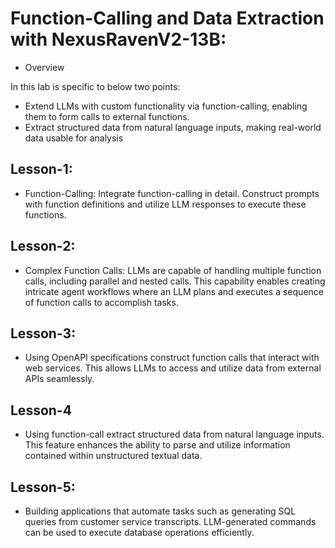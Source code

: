 # Function-Calling and Data Extraction with NexusRavenV2-13B:
- Overview

In this lab is specific to below two points:
- Extend LLMs with custom functionality via function-calling, enabling them to form calls to external functions.
- Extract structured data from natural language inputs, making real-world data usable for analysis

## Lesson-1:
- Function-Calling: Integrate function-calling in detail. Construct prompts with function definitions and utilize LLM responses to execute these functions.
## Lesson-2:
- Complex Function Calls: LLMs are capable of handling multiple function calls, including parallel and nested calls. This capability enables creating intricate agent workflows where an LLM plans and executes a sequence of function calls to accomplish tasks.
## Lesson-3:
- Using OpenAPI specifications construct function calls that interact with web services. This allows LLMs to access and utilize data from external APIs seamlessly.
## Lesson-4
- Using function-call extract structured data from natural language inputs. This feature enhances the ability to parse and utilize information contained within unstructured textual data.
## Lesson-5:
- Building applications that automate tasks such as generating SQL queries from customer service transcripts. LLM-generated commands can be used to execute database operations efficiently.

